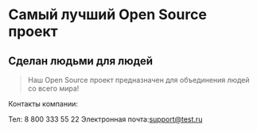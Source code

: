 # Самый лучший Open Source проект

## Сделан людьми для людей

> Наш Open Source проект предназначен для объединения людей со всего мира!

Контакты компании:

Тел: 8 800 333 55 22
Электронная почта:support@test.ru

